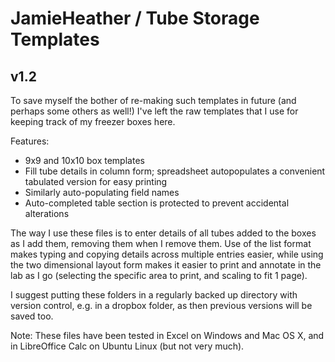 # JamieHeather / Tube Storage Templates
## v1.2

To save myself the bother of re-making such templates in future (and perhaps some others as well!) I've left the raw templates that I use for keeping track of my freezer boxes here.

Features:
* 9x9 and 10x10 box templates
* Fill tube details in column form; spreadsheet autopopulates a convenient tabulated version for easy printing
* Similarly auto-populating field names
* Auto-completed table section is protected to prevent accidental alterations

The way I use these files is to enter details of all tubes added to the boxes as I add them, removing them when I remove them. Use of the list format makes typing and copying details across multiple entries easier, while using the two dimensional layout form makes it easier to print and annotate in the lab as I go (selecting the specific area to print, and scaling to fit 1 page).

I suggest putting these folders in a regularly backed up directory with version control, e.g. in a dropbox folder, as then previous versions will be saved too.

Note: These files have been tested in Excel on Windows and Mac OS X, and in LibreOffice Calc on Ubuntu Linux (but not very much).
